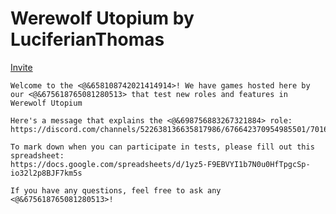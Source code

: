 # Werewolf Utopium by LuciferianThomas

[Invite](https://discordapp.com/api/oauth2/authorize?client_id=657960787993690122&permissions=330752&scope=bot)

```fix
Welcome to the <@&658108742021414914>! We have games hosted here by our <@&675618765081280513> that test new roles and features in Werewolf Utopium

Here's a message that explains the <@&698756883267321884> role:
https://discord.com/channels/522638136635817986/676642370954985501/701629763915218955

To mark down when you can participate in tests, please fill out this spreadsheet:
https://docs.google.com/spreadsheets/d/1yz5-F9EBVYI1b7N0u0HfTpgcSp-io32l2p8BJF7km5s

If you have any questions, feel free to ask any <@&675618765081280513>!
```